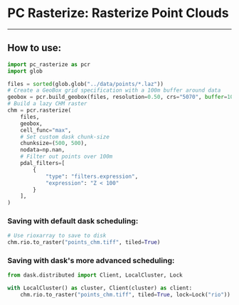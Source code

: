 # PC Rasterize: Rasterize Point Clouds
---

## How to use:

```python
import pc_rasterize as pcr
import glob

files = sorted(glob.glob("../data/points/*.laz"))
# Create a GeoBox grid specification with a 100m buffer around data
geobox = pcr.build_geobox(files, resolution=0.50, crs="5070", buffer=100)
# Build a lazy CHM raster
chm = pcr.rasterize(
    files,
    geobox,
    cell_func="max",
    # Set custom dask chunk-size
    chunksize=(500, 500),
    nodata=np.nan,
    # Filter out points over 100m
    pdal_filters=[
        {
            "type": "filters.expression",
            "expression": "Z < 100"
        }
    ],
)
```

### Saving with default dask scheduling:

```python
# Use rioxarray to save to disk
chm.rio.to_raster("points_chm.tiff", tiled=True)
```

### Saving with dask's more advanced scheduling:

```python
from dask.distributed import Client, LocalCluster, Lock

with LocalCluster() as cluster, Client(cluster) as client:
    chm.rio.to_raster("points_chm.tiff", tiled=True, lock=Lock("rio"))
```
